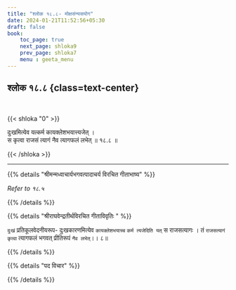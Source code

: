 ```yaml
---
title: "श्लोक १८.८- मोक्षसंन्यसयोग"
date: 2024-01-21T11:52:56+05:30
draft: false
book:
    toc_page: true
    next_page: shloka9
    prev_page: shloka7
    menu : geeta_menu
---
```



## श्लोक १८.८ {class=text-center}

<br/>

{{< shloka  "0"  >}}

दुःखमित्येव यत्कर्म कायक्लेशभयात्त्यजेत् ।  
स कृत्वा राजसं त्यागं नैव त्यागफलं लभेत् ॥ १८.८ ॥

{{< /shloka >}}

---

{{% details "श्रीमन्मध्वाचार्यभगवत्पादाचर्य विरचित  गीताभाष्य" %}}

*Refer to १८.५*

{{% /details %}}


{{% details "श्रीराघवेन्द्रतीर्थविरचित गीताविवृतिः " %}}

`दुःखं` प्रतिकूलवेदनीयरूप- दुःखकारणमित्येव `कायक्लेशभयाच्च` 
`कर्म त्यजेदिति यत्` स राजसत्यागः । तं `राजसत्यागं कृत्वा` त्यागफलं
भगवत् प्रीतिरूपं `नैव लभेत्`।। ८॥

{{% /details %}}


{{% details "पद विचार" %}}


{{% /details %}}

